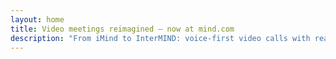 ```yaml
---
layout: home
title: Video meetings reimagined — now at mind.com
description: "From iMind to InterMIND: voice-first video calls with real-time AI-powered interpretation."
---
```


<HeroSection
  title="Video meetings reimagined <br>— now at **mind.com**"
  text="From iMind to InterMIND: voice-first video calls with live speech translation.">
<NavButton buttonLabel="Learn More" buttonClass="brand" to="/" />
<NavButton buttonLabel="Assistant" buttonClass="alt" to="/chat" />
</HeroSection>

